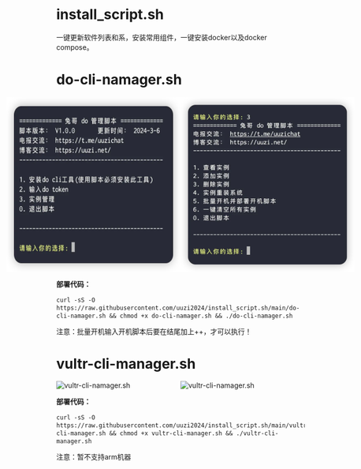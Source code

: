 # install_script.sh
一键更新软件列表和系，安装常用组件，一键安装docker以及docker compose。

# do-cli-namager.sh
<div style="display: flex; justify-content: center;">
    <img src="/images/do-cli-namager.sh-1.webp" alt="do-cli-namager.sh" style="width: 70%; height: auto;">
    <img src="/images/do-cli-namager.sh-2.webp" alt="do-cli-namager.sh" style="width: 70%; height: auto;">
</div>


**部署代码：**
```
curl -sS -O https://raw.githubusercontent.com/uuzi2024/install_script.sh/main/do-cli-namager.sh && chmod +x do-cli-namager.sh && ./do-cli-namager.sh
```

注意：批量开机输入开机脚本后要在结尾加上++，才可以执行！

# vultr-cli-manager.sh
<div style="display: flex; justify-content: center;">
    <img src="/images/vultr-cli-namager.sh-1.webp" alt="vultr-cli-namager.sh" style="width: 70%; height: auto;">
    <img src="/images/vultr-cli-namager.sh-2.webp" alt="vultr-cli-namager.sh" style="width: 70%; height: auto;">
</div>

**部署代码：**
```
curl -sS -O https://raw.githubusercontent.com/uuzi2024/install_script.sh/main/vultr-cli-manager.sh && chmod +x vultr-cli-manager.sh && ./vultr-cli-manager.sh
```
注意：暂不支持arm机器
